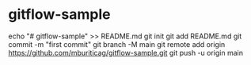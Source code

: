 # gitflow-sample
echo "# gitflow-sample" >> README.md
git init
git add README.md
git commit -m "first commit"
git branch -M main
git remote add origin https://github.com/mburiticag/gitflow-sample.git
git push -u origin main
